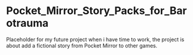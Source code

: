 # Pocket_Mirror_Story_Packs_for_Barotrauma
Placeholder for my future project when i have time to work, the project is about add a fictional story from Pocket Mirror to other games.

